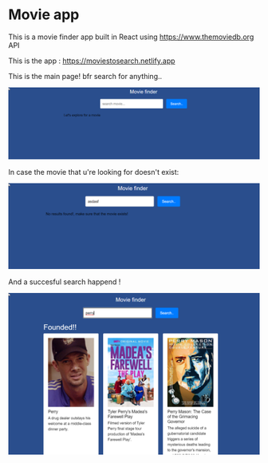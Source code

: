 # Movie app
This is a movie finder app built in React using https://www.themoviedb.org API 

This is the app : 
https://moviestosearch.netlify.app

This is the main page! bfr search for anything..

![Texto alternativo](https://github.com/DavidLuques/movie_app/blob/main/pic1.png)

In case the movie that u're looking for doesn't exist:

![](https://github.com/DavidLuques/movie_app/blob/main/pic3.png)

And a succesful search happend ! 

![](https://github.com/DavidLuques/movie_app/blob/main/pic2.png)

